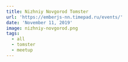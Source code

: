 ```yaml
---
title: Nizhniy Novgorod Tomster
url: 'https://emberjs-nn.timepad.ru/events/'
date: 'November 11, 2019'
image: nizhniy-novgorod.png
tags:
  - all
  - tomster
  - meetup
---
```

